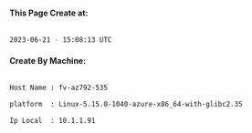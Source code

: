 
   
#### This Page Create at:

```bash

2023-06-21 - 15:08:13 UTC

```

#### Create By Machine:

```bash

Host Name : fv-az792-535

platform  : Linux-5.15.0-1040-azure-x86_64-with-glibc2.35

Ip Local  : 10.1.1.91

```

